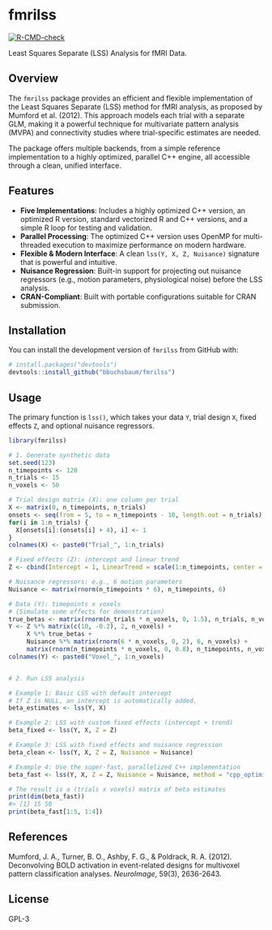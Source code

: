# fmrilss

[![R-CMD-check](https://github.com/bbuchsbaum/fmrilss/actions/workflows/R-CMD-check.yaml/badge.svg)](https://github.com/bbuchsbaum/fmrilss/actions/workflows/R-CMD-check.yaml)

Least Squares Separate (LSS) Analysis for fMRI Data.

## Overview

The `fmrilss` package provides an efficient and flexible implementation of the Least Squares Separate (LSS) method for fMRI analysis, as proposed by Mumford et al. (2012). This approach models each trial with a separate GLM, making it a powerful technique for multivariate pattern analysis (MVPA) and connectivity studies where trial-specific estimates are needed.

The package offers multiple backends, from a simple reference implementation to a highly optimized, parallel C++ engine, all accessible through a clean, unified interface.

## Features

- **Five Implementations**: Includes a highly optimized C++ version, an optimized R version, standard vectorized R and C++ versions, and a simple R loop for testing and validation.
- **Parallel Processing**: The optimized C++ version uses OpenMP for multi-threaded execution to maximize performance on modern hardware.
- **Flexible & Modern Interface**: A clean `lss(Y, X, Z, Nuisance)` signature that is powerful and intuitive.
- **Nuisance Regression**: Built-in support for projecting out nuisance regressors (e.g., motion parameters, physiological noise) before the LSS analysis.
- **CRAN-Compliant**: Built with portable configurations suitable for CRAN submission.

## Installation

You can install the development version of `fmrilss` from GitHub with:

```r
# install.packages("devtools")
devtools::install_github("bbuchsbaum/fmrilss")
```

## Usage

The primary function is `lss()`, which takes your data `Y`, trial design `X`, fixed effects `Z`, and optional nuisance regressors.

```r
library(fmrilss)

# 1. Generate synthetic data
set.seed(123)
n_timepoints <- 120
n_trials <- 15
n_voxels <- 50

# Trial design matrix (X): one column per trial
X <- matrix(0, n_timepoints, n_trials)
onsets <- seq(from = 5, to = n_timepoints - 10, length.out = n_trials)
for(i in 1:n_trials) {
  X[onsets[i]:(onsets[i] + 4), i] <- 1
}
colnames(X) <- paste0("Trial_", 1:n_trials)

# Fixed effects (Z): intercept and linear trend
Z <- cbind(Intercept = 1, LinearTrend = scale(1:n_timepoints, center = TRUE, scale = FALSE))

# Nuisance regressors: e.g., 6 motion parameters
Nuisance <- matrix(rnorm(n_timepoints * 6), n_timepoints, 6)

# Data (Y): timepoints x voxels
# (Simulate some effects for demonstration)
true_betas <- matrix(rnorm(n_trials * n_voxels, 0, 1.5), n_trials, n_voxels)
Y <- Z %*% matrix(c(10, -0.2), 2, n_voxels) + 
     X %*% true_betas +
     Nuisance %*% matrix(rnorm(6 * n_voxels, 0, 2), 6, n_voxels) +
     matrix(rnorm(n_timepoints * n_voxels, 0, 0.8), n_timepoints, n_voxels)
colnames(Y) <- paste0("Voxel_", 1:n_voxels)


# 2. Run LSS analysis

# Example 1: Basic LSS with default intercept
# If Z is NULL, an intercept is automatically added.
beta_estimates <- lss(Y, X)

# Example 2: LSS with custom fixed effects (intercept + trend)
beta_fixed <- lss(Y, X, Z = Z)

# Example 3: LSS with fixed effects and nuisance regression
beta_clean <- lss(Y, X, Z = Z, Nuisance = Nuisance)

# Example 4: Use the super-fast, parallelized C++ implementation
beta_fast <- lss(Y, X, Z = Z, Nuisance = Nuisance, method = "cpp_optimized")

# The result is a (trials x voxels) matrix of beta estimates
print(dim(beta_fast))
#> [1] 15 50
print(beta_fast[1:5, 1:4])
```

## References

Mumford, J. A., Turner, B. O., Ashby, F. G., & Poldrack, R. A. (2012). Deconvolving BOLD activation in event-related designs for multivoxel pattern classification analyses. *NeuroImage*, 59(3), 2636-2643.

## License

GPL-3 